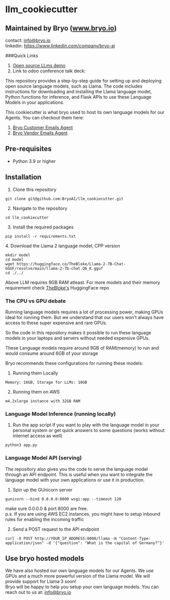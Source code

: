 # llm_cookiecutter
## Maintained by Bryo (www.bryo.io)
contact: info@bryo.io
<br>
linkedin: https://www.linkedin.com/company/bryo-ai

###Quick Links

1. [Open source LLms demo](http://54.244.1.138:8889/)
2. Link to odoo conference talk deck: 

This repository provides a step-by-step guide for setting up and deploying open source language models, such as Llama. The code includes instructions for downloading and installing the Llama language model, Python functions for inference, and Flask APIs to use these Language Models in your applications.

This cookiecutter is what bryo used to host its own language models for our Agents. You can checkout them here:
1. [Bryo Customer Emails Agent](https://apps.odoo.com/apps/modules/16.0/client_communication_copilot/)
2. [Bryo Vendor Emails Agent](https://apps.odoo.com/apps/modules/16.0/lead_time_copilot/)

## Pre-requisites
- Python 3.9 or higher

## Installation
1. Clone this repository
```
git clone git@github.com:BryoAI/llm_cookiecutter.git
```

2. Navigate to the repository
```
cd llm_cookiecutter
```

3. Install the required packages
```
pip install -r requirements.txt
```

[comment]: <> (## Language Model Deployment)
4. Download the Llama 2 language model, CPP version <br>
```
mkdir model
cd model
wget https://huggingface.co/TheBloke/Llama-2-7B-Chat-GGUF/resolve/main/llama-2-7b-chat.Q6_K.gguf
cd ./../
```
Above LLM requires 9GB RAM atleast. For more models and their memory requirement check [TheBloke's](https://huggingface.co/TheBloke/Llama-2-7B-Chat-GGUF#provided-files) HuggingFace repo
### The CPU vs GPU debate
Running language models requires a lot of processing power, making GPUs ideal for running them. But we understand that our users won't always have access to these super expensive and rare GPUs. 

So the code in this repository makes it possible to run these language models in your laptops and servers without needed expensive GPUs.

These Language models require around 9GB of RAM(memory) to run and would consume around 6GB of your storage

Bryo recommends these configurations for running these models:
1. Running them Locally
```
Memory: 16GB, Storage for LLMs: 10GB
```

2. Running them on AWS
```
m4.2xlarge instance with 32GB RAM
```

### Language Model Inference (running locally)
1. Run the app script
If you want to play with the language model in your personal system or get quick answers to some questions (works without internet access as well)
```
python3 app.py
```

### Language Model API (serving)
The repository also gives you the code to serve the language model through an API endpoint. This is useful when you want to integrate the language model with your own applications or use it in production.
1. Spin up the GUnicorn server
```
gunicorn --bind 0.0.0.0:8000 wsgi:app --timeout 120
```
make sure 0.0.0.0 & port 8000 are free.
<br>
p.s. If you are using AWS EC2 instances, you might have to setup inbound rules for enabling the incoming traffic

2. Send a POST request to the API endpoint
```
curl -X POST http://YOUR_IP_ADDRESS:8000/llama -H "Content-Type: application/json" -d '{"question": "What is the capital of Germany?"}'
```

## Use bryo hosted models
We have also hosted our own language models for our Agents. We use GPUs and a much more powerful version of the Llama model. We will provide support for Llama 3 soon!
<br>
Bryo will be happy to help you setup your own language models.
You can reach out to us at: info@bryo.io






